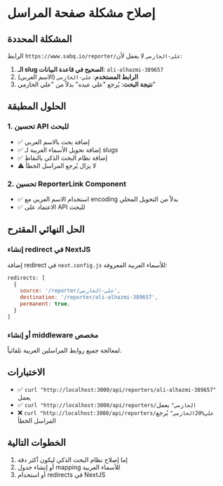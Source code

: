 # إصلاح مشكلة صفحة المراسل

## المشكلة المحددة
الرابط `https://www.sabq.io/reporter/علي-الحازمي` لا يعمل لأن:

1. **الـ slug الصحيح في قاعدة البيانات**: `ali-alhazmi-389657`
2. **الرابط المستخدم**: `علي-الحازمي` (الاسم العربي)
3. **نتيجة البحث**: يُرجع "علي عبده" بدلاً من "علي الحازمي"

## الحلول المطبقة

### 1. تحسين API للبحث
- ✅ إضافة بحث بالاسم العربي
- ✅ إضافة تحويل الأسماء العربية لـ slugs
- ✅ إضافة نظام البحث الذكي بالنقاط
- ⚠️ لا يزال يُرجع المراسل الخطأ

### 2. تحسين ReporterLink Component
- ✅ استخدام الاسم العربي مع encoding بدلاً من التحويل المحلي
- ✅ الاعتماد على API للبحث

## الحل النهائي المقترح

### إنشاء redirect في NextJS
إضافة redirect في `next.config.js` للأسماء العربية المعروفة:

```javascript
redirects: [
  {
    source: '/reporter/علي-الحازمي',
    destination: '/reporter/ali-alhazmi-389657',
    permanent: true,
  }
]
```

### أو إنشاء middleware مخصص
لمعالجة جميع روابط المراسلين العربية تلقائياً.

## الاختبارات
- ✅ `curl "http://localhost:3000/api/reporters/ali-alhazmi-389657"` يعمل
- ✅ `curl "http://localhost:3000/api/reporters/الحازمي"` يعمل
- ❌ `curl "http://localhost:3000/api/reporters/علي%20الحازمي"` يُرجع المراسل الخطأ

## الخطوات التالية
1. إما إصلاح نظام البحث الذكي ليكون أكثر دقة
2. أو إنشاء جدول mapping للأسماء العربية
3. أو استخدام redirects في NextJS
